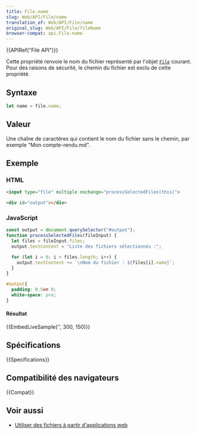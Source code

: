 ```yaml
---
title: File.name
slug: Web/API/File/name
translation_of: Web/API/File/name
original_slug: Web/API/File/fileName
browser-compat: api.File.name
---
```

{{APIRef("File API")}}

Cette propriété renvoie le nom du fichier représenté par l'objet [`File`](/fr/docs/Web/API/File) courant. Pour des raisons de sécurité, le chemin du fichier est exclu de cette propriété.

## Syntaxe

```js
let name = file.name;
```

## Valeur

Une chaîne de caractères qui contient le nom du fichier sans le chemin, par exemple "Mon compte-rendu.md".

## Exemple

### HTML

```html
<input type="file" multiple onchange="processSelectedFiles(this)">

<div id="output"></div>
```

### JavaScript

```js
const output = document.querySelector("#output");
function processSelectedFiles(fileInput) {
  let files = fileInput.files;
  output.textContent = "Liste des fichiers sélectionnés :";

  for (let i = 0; i < files.length; i++) {
    output.textContent += `\nNom du fichier : ${files[i].name}`;
  }
}
```

```css hidden
#output{
  padding: 0.5em 0;
  white-space: pre;
}
```

#### Résultat

{{EmbedLiveSample('', 300, 150)}}

## Spécifications

{{Specifications}}

## Compatibilité des navigateurs

{{Compat}}

## Voir aussi

- [Utiliser des fichiers à partir d'applications web](/fr/docs/Web/API/File/Using_files_from_web_applications)

